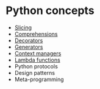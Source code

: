 # Python concepts

- [Slicing](https://github.com/EgorLu/PythonForNoobs/blob/main/concepts/slicing.md)
- [Comprehensions](https://github.com/EgorLu/PythonForNoobs/blob/main/concepts/comprehensions.md)
- [Decorators](https://github.com/EgorLu/PythonForNoobs/blob/main/concepts/decorators.md)
- [Generators](https://github.com/EgorLu/PythonForNoobs/blob/main/concepts/generators.md)
- [Context managers](https://github.com/EgorLu/PythonForNoobs/blob/main/concepts/context_managers.md)
- [Lambda functions](https://github.com/EgorLu/PythonForNoobs/blob/main/concepts/lambdas.md)
- Python protocols
- Design patterns
- Meta-programming